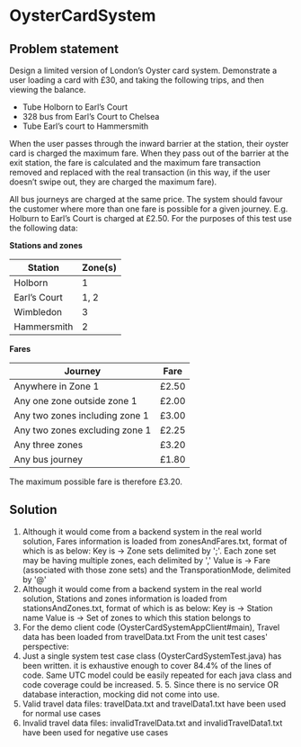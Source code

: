 # OysterCardSystem

Problem statement 
--------------------
Design a limited version of London’s Oyster card system. Demonstrate a user loading a card with £30, and taking the following trips, and then viewing the balance.
- Tube Holborn to Earl’s Court
- 328 bus from Earl’s Court to Chelsea
- Tube Earl’s court to Hammersmith

When the user passes through the inward barrier at the station, their oyster card is charged the maximum fare. When they pass out of the barrier at the exit station, the fare is calculated and the maximum fare transaction removed and replaced with the real transaction (in this way, if the user doesn’t swipe out, they are charged the maximum fare).

All bus journeys are charged at the same price. The system should favour the customer where more than one fare is possible for a given journey. E.g. Holburn to Earl’s Court is charged at £2.50. For the purposes of this test use the following data:

**Stations and zones**

Station  | Zone(s)
-------- | -------
Holborn | 1
Earl’s Court | 1, 2
Wimbledon | 3
Hammersmith | 2

**Fares**

Journey  | Fare
-------- | -------
Anywhere in Zone 1 | £2.50
Any one zone outside zone 1 | £2.00
Any two zones including zone 1 | £3.00
Any two zones excluding zone 1 | £2.25
Any three zones | £3.20
Any bus journey | £1.80

The maximum possible fare is therefore £3.20.

Solution 
-----------
1. Although it would come from a backend system in the real world solution, Fares information is loaded from zonesAndFares.txt, format of which is as below:
Key is -> Zone sets delimited by ';'. Each zone set may be having multiple zones, each delimited by ','
Value is -> Fare (associated with those zone sets) and the TransporationMode, delimited by '@'
2. Although it would come from a backend system in the real world solution, Stations and zones information is loaded from stationsAndZones.txt, format of which is as below:
Key is -> Station name
Value is -> Set of zones to which this station belongs to
3. For the demo client code (OysterCardSystemAppClient#main), Travel data has been loaded from travelData.txt
From the unit test cases' perspective: 
4. Just a single system test case class (OysterCardSystemTest.java) has been written. it is exhaustive enough to cover 84.4% of the lines of code. Same UTC model could be easily repeated for each java class and code coverage could be increased. 5. 5. Since there is no service OR database interaction, mocking did not come into use.
6. Valid travel data files: travelData.txt and travelData1.txt have been used for normal use cases
7. Invalid travel data files: invalidTravelData.txt and invalidTravelData1.txt have been used for negative use  cases 
